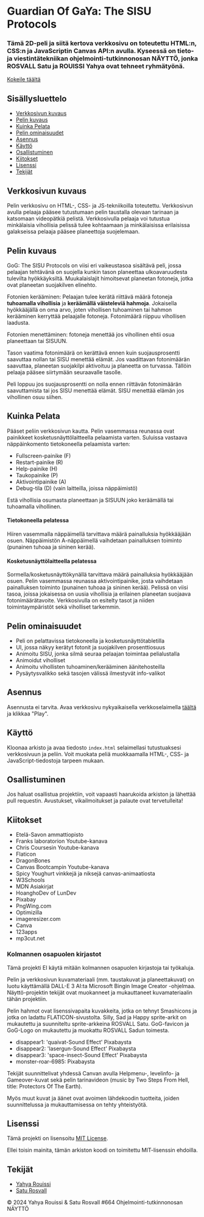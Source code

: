 # Guardian Of GaYa: The SISU Protocols

### Tämä 2D-peli ja siitä kertova verkkosivu on toteutettu HTML:n, CSS:n ja JavaScriptin Canvas API:n avulla. Kyseessä on tieto- ja viestintätekniikan ohjelmointi-tutkinnonosan NÄYTTÖ, jonka  ROSVALL Satu ja ROUISSI Yahya ovat tehneet ryhmätyönä.

[Kokeile täältä](https://saturosvall.github.io/GoG-Sisu-Protocols/)

## Sisällysluettelo

- [Verkkosivun kuvaus](#verkkosivun-kuvaus)
- [Pelin kuvaus](#pelin-kuvaus)
- [Kuinka Pelata](#kuinka-pelata)
- [Pelin ominaisuudet](#pelin-ominaisuudet)
- [Asennus](#asennus)
- [Käyttö](#käyttö)
- [Osallistuminen](#osallistuminen)
- [Kiitokset](#kiitokset)
- [Lisenssi](#lisenssi)
- [Tekijät](#tekijät)

## Verkkosivun kuvaus

Pelin verkkosivu on HTML-, CSS- ja JS-tekniikoilla toteutettu. Verkkosivun avulla pelaaja pääsee tutustumaan pelin taustalla olevaan tarinaan ja katsomaan videopätkiä pelistä. Verkkosivulla pelaaja voi tutustua minkälaisia vihollisia pelissä tulee kohtaamaan ja minkälaisissa erilaisissa galakseissa pelaaja pääsee planeettoja suojelemaan.

## Pelin kuvaus

GoG: The SISU Protocols on viisi eri vaikeustasoa sisältävä peli, jossa pelaajan tehtävänä on suojella kunkin tason planeettaa ulkoavaruudesta tulevilta hyökkäyksiltä. Muukalaislajit himoitsevat planeetan fotoneja, jotka ovat planeetan suojakilven elinehto. 

Fotonien kerääminen: Pelaajan tulee kerätä riittävä määrä fotoneja **tuhoamalla vihollisia** ja **keräämällä väisteleviä hahmoja**.  Jokaisella hyökkääjällä on oma arvo, joten vihollisen tuhoaminen tai hahmon kerääminen kerryttää pelaajalle fotoneja. Fotonimäärä riippuu vihollisen laadusta. 

Fotonien menettäminen: fotoneja menettää jos vihollinen ehtii osua planeettaan tai SISUUN.

Tason vaatima fotonimäärä on kerättävä ennen kuin suojausprosentti saavuttaa nollan tai SISU menettää elämät. Jos vaadittavan fotonimäärän saavuttaa, planeetan suojakilpi aktivoituu ja planeetta on turvassa. Tällöin pelaaja pääsee siirtymään seuraavalle tasolle.

Peli loppuu jos suojausprosentti on nolla ennen riittävän fotonimäärän saavuttamista tai jos SISU menettää elämät. SISU menettää elämän jos vihollinen osuu siihen.

## Kuinka Pelata

Pääset peliin verkkosivun kautta.
Pelin vasemmassa reunassa ovat painikkeet kosketusnäyttölaitteella pelaamista varten. Suluissa vastaava näppäinkomento tietokoneella pelaamista varten:
- Fullscreen-painike (F)
- Restart-painike (R)
- Help-painike (H)
- Taukopainike (P)
- Aktivointipainike (A)
- Debug-tila (D) (vain laitteilla, joissa näppäimistö)


Estä vihollisia osumasta planeettaan ja SISUUN joko keräämällä tai tuhoamalla vihollinen.
#### **Tietokoneella pelatessa** 

Hiiren vasemmalla näppäimellä tarvittava määrä painalluksia hyökkääjään osuen. 
Näppäimistön A-näppäimellä vaihdetaan painalluksen toiminto (punainen tuhoaa ja sininen kerää).

#### **Kosketusnäyttölaitteella pelatessa** 
Sormella/kosketusnäyttökynällä tarvittava määrä painalluksia hyökkääjään osuen. Pelin vasemmassa reunassa aktivointipainike, josta vaihdetaan painalluksen toiminto (punainen tuhoaa ja sininen kerää).
Pelissä on viisi tasoa, joissa jokaisessa on uusia vihollisia ja erilainen planeetan suojaava fotonimäärätavoite.
Verkkosivulla on esitelty tasot ja niiden toimintaympäristöt sekä viholliset tarkemmin.

## Pelin ominaisuudet

- Peli on pelattavissa tietokoneella ja kosketusnäyttötabletilla
- UI, jossa näkyy kerätyt fotonit ja suojakilven prosenttiosuus 
- Animoitu SISU, jonka silmä seuraa pelaajan toimintaa pelialustalla
- Animoidut viholliset
- Animoitu vihollisten tuhoaminen/kerääminen äänitehosteilla
- Pysäytysvalikko sekä tasojen välissä ilmestyvät info-valikot

## Asennus

Asennusta ei tarvita. Avaa verkkosivu nykyaikaisella verkkoselaimella [täältä](https://saturosvall.github.io/GoG-Sisu-Protocols/) ja klikkaa "Play".

## Käyttö

Kloonaa arkisto ja avaa tiedosto `index.html` selaimellasi tutustuaksesi verkkosivuun ja peliin. Voit muokata peliä muokkaamalla HTML-, CSS- ja JavaScript-tiedostoja tarpeen mukaan.

## Osallistuminen

Jos haluat osallistua projektiin, voit vapaasti haarukoida arkiston ja lähettää pull requestin. Avustukset, vikailmoitukset ja palaute ovat tervetulleita!

## Kiitokset

- Etelä-Savon ammattiopisto
- Franks laboratorion Youtube-kanava
- Chris Coursesin Youtube-kanava
- Flaticon
- DragonBones
- Canvas Bootcampin Youtube-kanava
- Spicy Youghurt vinkkejä ja niksejä canvas-animaatiosta
- W3Schools
- MDN Asiakirjat
- HoanghoDev of LunDev
- Pixabay
- PngWing.com
- Optimizilla
- imageresizer.com
- Canva
- 123apps
- mp3cut.net

### Kolmannen osapuolen kirjastot

Tämä projekti EI käytä mitään kolmannen osapuolen kirjastoja tai työkaluja.

Pelin ja verkkosivun kuvamateriaali (mm. taustakuvat ja planeettakuvat) on luotu käyttämällä DALL-E 3 AI:ta Microsoft Bingin Image Creator -ohjelmaa. Näyttö-projektin tekijät ovat muokanneet ja mukauttaneet kuvamateriaalin tähän projektiin.

Pelin hahmot ovat lisenssivapaita kuvakkeita, jotka on tehnyt Smashicons ja jotka on ladattu FLATICON-sivustolta.
Silly, Sad ja Happy sprite-arkit on mukautettu ja suunniteltu sprite-arkkeina ROSVALL Satu.
GoG-favicon ja GoG-Logo on mukautettu ja muokattu ROSVALL Sadun toimesta.

- disappear1: 'quaivat-Sound Effect' Pixabaysta
- disappear2: 'lasergun-Sound Effect' Pixabaysta
- disappear3: 'space-insect-Sound Effect' Pixabaysta
- monster-roar-6985: Pixabaysta

Tekijät suunnittelivat yhdessä Canvan avulla Helpmenu-, levelinfo- ja Gameover-kuvat sekä pelin tarinavideon (music by Two Steps From Hell, title: Protectors Of The Earth).

Myös muut kuvat ja äänet ovat avoimen lähdekoodin tuotteita, joiden suunnittelussa ja mukauttamisessa on tehty yhteistyötä.

## Lisenssi

Tämä projekti on lisensoitu [MIT License](LISENSSI).

Ellei toisin mainita, tämän arkiston koodi on toimitettu MIT-lisenssin ehdoilla.

## Tekijät

- [Yahya Rouissi](https://github.com/Yaro101)
- [Satu Rosvall](https://github.com/saturosvall)

&copy; 2024 Yahya Rouissi & Satu Rosvall #664 Ohjelmointi-tutkinnonosan NÄYTTÖ